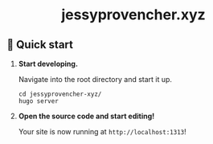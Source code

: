 <h1 align="center">
  jessyprovencher.xyz
</h1>

## 🚀 Quick start

1. **Start developing.**

    Navigate into the root directory and start it up.

    ```shell
    cd jessyprovencher-xyz/
    hugo server
    ```

1. **Open the source code and start editing!**

    Your site is now running at `http://localhost:1313`!
